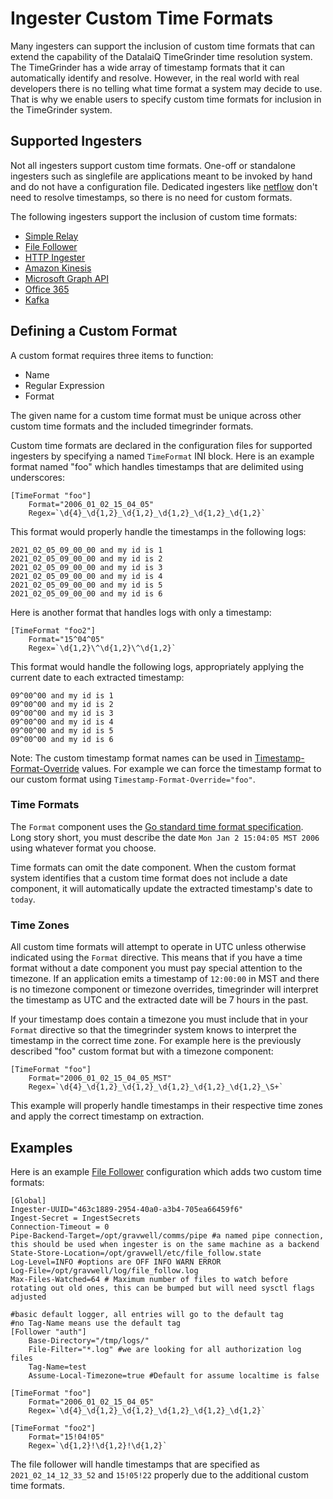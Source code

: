 # Ingester Custom Time Formats

Many ingesters can support the inclusion of custom time formats that can extend the capability of the DatalaiQ TimeGrinder time resolution system.  The TimeGrinder has a wide array of timestamp formats that it can automatically identify and resolve.  However, in the real world with real developers there is no telling what time format a system may decide to use.  That is why we enable users to specify custom time formats for inclusion in the TimeGrinder system.

## Supported Ingesters

Not all ingesters support custom time formats.  One-off or standalone ingesters such as singlefile are applications meant to be invoked by hand and do not have a configuration file.  Dedicated ingesters like [netflow](#!ingesters/ingesters.md#Netflow_Ingester) don't need to resolve timestamps, so there is no need for custom formats.

The following ingesters support the inclusion of custom time formats:

* [Simple Relay](#!ingesters/ingesters.md#Simple_Relay)
* [File Follower](#!ingesters/ingesters.md#File_Follower)
* [HTTP Ingester](#!ingesters/ingesters.md#HTTP)
* [Amazon Kinesis](#!ingesters/ingesters.md#Kinesis_Ingester)
* [Microsoft Graph API](#!ingesters/ingesters.md#Microsoft_Graph_API_Ingester)
* [Office 365](#!ingesters/ingesters.md#Office_365_Log_Ingester)
* [Kafka](#!ingesters/ingesters.md#Kafka)

## Defining a Custom Format

A custom format requires three items to function:

* Name
* Regular Expression
* Format

The given name for a custom time format must be unique across other custom time formats and the included timegrinder formats.

Custom time formats are declared in the configuration files for supported ingesters by specifying a named `TimeFormat` INI block.  Here is an example format named "foo" which handles timestamps that are delimited using underscores:

```
[TimeFormat "foo"]
	Format="2006_01_02_15_04_05"
	Regex=`\d{4}_\d{1,2}_\d{1,2}_\d{1,2}_\d{1,2}_\d{1,2}`
```

This format would properly handle the timestamps in the following logs:

```
2021_02_05_09_00_00 and my id is 1
2021_02_05_09_00_00 and my id is 2
2021_02_05_09_00_00 and my id is 3
2021_02_05_09_00_00 and my id is 4
2021_02_05_09_00_00 and my id is 5
2021_02_05_09_00_00 and my id is 6
```

Here is another format that handles logs with only a timestamp:

```
[TimeFormat "foo2"]
	Format="15^04^05"
	Regex=`\d{1,2}\^\d{1,2}\^\d{1,2}`
```

This format would handle the following logs, appropriately applying the current date to each extracted timestamp:

```
09^00^00 and my id is 1
09^00^00 and my id is 2
09^00^00 and my id is 3
09^00^00 and my id is 4
09^00^00 and my id is 5
09^00^00 and my id is 6
```

Note: The custom timestamp format names can be used in [Timestamp-Format-Override](#!ingesters/ingesters.md#Time_Parsing_Overrides) values.  For example we can force the timestamp format to our custom format using `Timestamp-Format-Override="foo"`.

### Time Formats

The `Format` component uses the [Go standard time format specification](https://golang.org/pkg/time/#pkg-constants).  Long story short, you must describe the date `Mon Jan 2 15:04:05 MST 2006` using whatever format you choose.

Time formats can omit the date component.  When the custom format system identifies that a custom time format does not include a date component, it will automatically update the extracted timestamp's date to `today`.

### Time Zones

All custom time formats will attempt to operate in UTC unless otherwise indicated using the `Format` directive.  This means that if you have a time format without a date component you must pay special attention to the timezone.  If an application emits a timestamp of `12:00:00` in MST and there is no timezone component or timezone overrides, timegrinder will interpret the timestamp as UTC and the extracted date will be 7 hours in the past.

If your timestamp does contain a timezone you must include that in your `Format` directive so that the timegrinder system knows to interpret the timestamp in the correct time zone.  For example here is the previously described "foo" custom format but with a timezone component:

```
[TimeFormat "foo"]
	Format="2006_01_02_15_04_05_MST"
	Regex=`\d{4}_\d{1,2}_\d{1,2}_\d{1,2}_\d{1,2}_\d{1,2}_\S+`
```

This example will properly handle timestamps in their respective time zones and apply the correct timestamp on extraction.

## Examples

Here is an example [File Follower](#!ingesters/file_follow.md) configuration which adds two custom time formats:

```
[Global]
Ingester-UUID="463c1889-2954-40a0-a3b4-705ea66459f6"
Ingest-Secret = IngestSecrets
Connection-Timeout = 0
Pipe-Backend-Target=/opt/gravwell/comms/pipe #a named pipe connection, this should be used when ingester is on the same machine as a backend
State-Store-Location=/opt/gravwell/etc/file_follow.state
Log-Level=INFO #options are OFF INFO WARN ERROR
Log-File=/opt/gravwell/log/file_follow.log
Max-Files-Watched=64 # Maximum number of files to watch before rotating out old ones, this can be bumped but will need sysctl flags adjusted

#basic default logger, all entries will go to the default tag
#no Tag-Name means use the default tag
[Follower "auth"]
	Base-Directory="/tmp/logs/"
	File-Filter="*.log" #we are looking for all authorization log files
	Tag-Name=test
	Assume-Local-Timezone=true #Default for assume localtime is false

[TimeFormat "foo"]
	Format="2006_01_02_15_04_05"
	Regex=`\d{4}_\d{1,2}_\d{1,2}_\d{1,2}_\d{1,2}_\d{1,2}`

[TimeFormat "foo2"]
	Format="15!04!05"
	Regex=`\d{1,2}!\d{1,2}!\d{1,2}`

```

The file follower will handle timestamps that are specified as `2021_02_14_12_33_52` and `15!05!22` properly due to the additional custom time formats.
